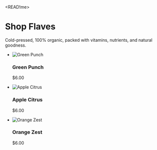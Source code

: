 <!DOCTYPE html>
<READ!me></READ>
<html lang="en">
<head>
  <meta charset="UTF-8">
  <meta name="viewport" content="width=device-width, initial-scale=1.0">
  <h1>Shop Flaves</h1>
  <p>Cold-pressed, 100% organic, packed with vitamins, nutrients, and natural goodness.</p>
</head>
<body>
    <div class="container">
        <ul>
            <li>
                <img src="http://" alt="Green Punch">
                <h3>Green Punch</h3>
                <p>$6.00</p>
            </li>
            <li> 
                <img src="http://" alt="Apple Citrus">
                <h3>Apple Citrus</h3>
                <p>$6.00</p>
            </li>
            <li> 
                <img src="http://" alt="Orange Zest">
                <h3>Orange Zest</h3>
                <p>$6.00</p>
            </li>
        </ul>
    </div>
</body>
</html>
